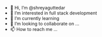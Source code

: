 - 👋 Hi, I’m @shreyaguttedar
- 👀 I’m interested in full stack development
- 🌱 I’m currently learning
- 💞️ I’m looking to collaborate on ...
- 📫 How to reach me ...

<!---
shreyaguttedar/shreyaguttedar is a ✨ special ✨ repository because its `README.md` (this file) appears on your GitHub profile.
You can click the Preview link to take a look at your changes.
--->
